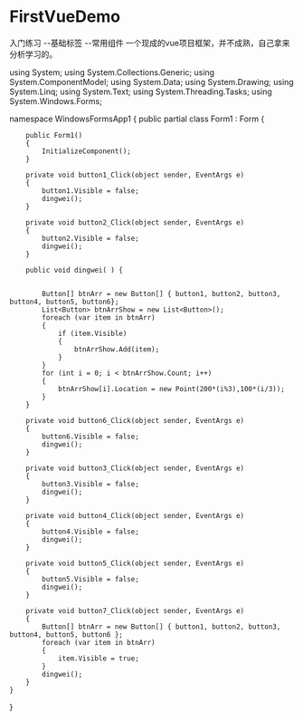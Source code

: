 # FirstVueDemo
入门练习
--基础标签
--常用组件
一个现成的vue项目框架，并不成熟，自己拿来分析学习的。

using System;
using System.Collections.Generic;
using System.ComponentModel;
using System.Data;
using System.Drawing;
using System.Linq;
using System.Text;
using System.Threading.Tasks;
using System.Windows.Forms;

namespace WindowsFormsApp1
{
    public partial class Form1 : Form
    {
           
        public Form1()
        {
            InitializeComponent();
        }

        private void button1_Click(object sender, EventArgs e)
        {
            button1.Visible = false;
            dingwei();
        }

        private void button2_Click(object sender, EventArgs e)
        {
            button2.Visible = false;
            dingwei();
        }

        public void dingwei( ) {
          

            Button[] btnArr = new Button[] { button1, button2, button3, button4, button5, button6};
            List<Button> btnArrShow = new List<Button>();
            foreach (var item in btnArr)
            {
                if (item.Visible)
                {
                    btnArrShow.Add(item);
                }
            }
            for (int i = 0; i < btnArrShow.Count; i++)
            {
                btnArrShow[i].Location = new Point(200*(i%3),100*(i/3));
            }
        }

        private void button6_Click(object sender, EventArgs e)
        {
            button6.Visible = false;
            dingwei();
        }

        private void button3_Click(object sender, EventArgs e)
        {
            button3.Visible = false;
            dingwei();
        }

        private void button4_Click(object sender, EventArgs e)
        {
            button4.Visible = false;
            dingwei();
        }

        private void button5_Click(object sender, EventArgs e)
        {
            button5.Visible = false;
            dingwei();
        }

        private void button7_Click(object sender, EventArgs e)
        {
            Button[] btnArr = new Button[] { button1, button2, button3, button4, button5, button6 };
            foreach (var item in btnArr)
            {
                item.Visible = true;
            }
            dingwei();
        }
    }
}
